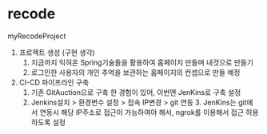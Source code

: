 # recode
myRecodeProject
</br>
 1. 프로젝트 생성 (구현 생각)
    1. 지금까지 익혀온 Spring기술들을 활용하여 홈페이지 만들며 내것으로 만들기
    2. 로그인한 사용자의 개인 추억을 보관하는 홈페이지의 컨셉으로 만들 예정
 2. CI-CD 파이프라인 구축
    1. 기존 GitAuction으로 구축 한 경험이 있어, 이번엔 JenKins로 구축 설정
    2. Jenkins설치 > 환경변수 설정 > 접속 IP변경 > git 연동
       3. JenKins는 git에서 연동시 해당 IP주소로 접근이 가능하여야 해서, ngrok를 이용해서 접근 허용하도록 설정